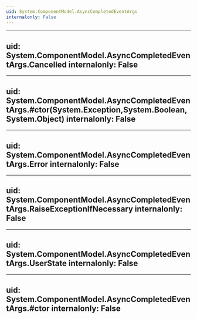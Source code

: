 ```yaml
---
uid: System.ComponentModel.AsyncCompletedEventArgs
internalonly: False
---
```


---
uid: System.ComponentModel.AsyncCompletedEventArgs.Cancelled
internalonly: False
---

---
uid: System.ComponentModel.AsyncCompletedEventArgs.#ctor(System.Exception,System.Boolean,System.Object)
internalonly: False
---

---
uid: System.ComponentModel.AsyncCompletedEventArgs.Error
internalonly: False
---

---
uid: System.ComponentModel.AsyncCompletedEventArgs.RaiseExceptionIfNecessary
internalonly: False
---

---
uid: System.ComponentModel.AsyncCompletedEventArgs.UserState
internalonly: False
---

---
uid: System.ComponentModel.AsyncCompletedEventArgs.#ctor
internalonly: False
---
